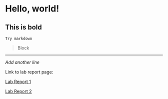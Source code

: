 # Hello, world!

**This is bold**
---
`Try markdown`
>Block
---
*Add another line*

Link to lab report page:

[Lab Report 1](https://jic035.github.io/cse15l-lab-reports/lab-report-1-week-0.html)

[Lab Report 2](lab-report-2-week-3.md)
